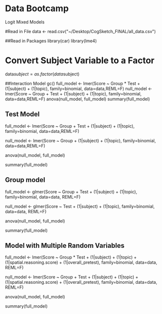 Data Bootcamp
============

Logit Mixed Models

#Read in File
data <- read.csv("~/Desktop/CogSketch_FINAL/all_data.csv")


##Read in Packages
library(car)
library(lme4)

# Convert Subject Variable to a Factor
data$subject=as.factor(data$subject)


##Interaction Model 
  gc()
  full_model <- lmer(Score ~ Group * Test + (1|subject) + (1|topic), family=binomial, data=data,REML=F)
  null_model <- lmer(Score ~ Group + Test + (1|subject) + (1|topic), family=binomial, data=data,REML=F)
  anova(null_model, full_model)
  summary(full_model)


## Test Model 
full_model <- lmer(Score ~ Group + Test + (1|subject) + (1|topic), family=binomial, data=data,REML=F)

null_model <- lmer(Score ~ Group        + (1|subject) + (1|topic), family=binomial, data=data,REML=F)

anova(null_model, full_model)

summary(full_model)


## Group model 
full_model <- glmer(Score ~ Group + Test + (1|subject) + (1|topic), family=binomial, data=data, REML=F)

null_model <- glmer(Score ~         Test + (1|subject) + (1|topic), family=binomial, data=data, REML=F)

anova(null_model, full_model)

summary(full_model)


## Model with Multiple Random Variables
full_model <- lmer(Score ~ Group * Test + (1|subject) + (1|topic) + (1|spatial.reasoning.score) + (1|overall_pretest), family=binomial, data=data, REML=F)

null_model <- lmer(Score ~ Group + Test + (1|subject) + (1|topic) + (1|spatial.reasoning.score) + (1|overall_pretest), family=binomial, data=data, REML=F)

anova(null_model, full_model)

summary(full_model)
